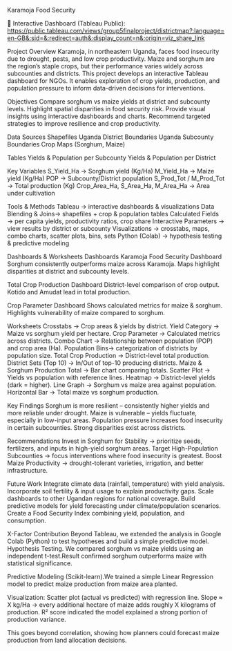 Karamoja Food Security

🔗 Interactive Dashboard (Tableau Public): https://public.tableau.com/views/group5finalproject/districtmap?:language=en-GB&:sid=&:redirect=auth&:display_count=n&:origin=viz_share_link

Project Overview
Karamoja, in northeastern Uganda, faces food insecurity due to drought, pests, and low crop productivity. Maize and sorghum are the region’s staple crops, but their performance varies widely across subcounties and districts. This project develops an interactive Tableau dashboard for NGOs. It enables exploration of crop yields, production, and population pressure to inform data-driven decisions for interventions.

Objectives
Compare sorghum vs maize yields at district and subcounty levels.
Highlight spatial disparities in food security risk.
Provide visual insights using interactive dashboards and charts.
Recommend targeted strategies to improve resilience and crop productivity.

Data Sources
Shapefiles
Uganda District Boundaries
Uganda Subcounty Boundaries
Crop Maps (Sorghum, Maize)

Tables
Yields & Population per Subcounty
Yields & Population per District

Key Variables
S_Yield_Ha → Sorghum yield (Kg/Ha)
M_Yield_Ha → Maize yield (Kg/Ha)
POP → Subcounty/District population
S_Prod_Tot / M_Prod_Tot → Total production (Kg)
Crop_Area_Ha, S_Area_Ha, M_Area_Ha → Area under cultivation

Tools & Methods
Tableau → interactive dashboards & visualizations
Data Blending & Joins→ shapefiles + crop & population tables
Calculated Fields → per capita yields, productivity ratios, crop share
Interactive Parameters → view results by district or subcounty
Visualizations → crosstabs, maps, combo charts, scatter plots, bins, sets
Python (Colab) → hypothesis testing & predictive modeling

Dashboards & Worksheets
Dashboards
Karamoja Food Security Dashboard
Sorghum consistently outperforms maize across Karamoja.
Maps highlight disparities at district and subcounty levels.

Total Crop Production Dashboard
District-level comparison of crop output.
Kotido and Amudat lead in total production.

Crop Parameter Dashboard
Shows calculated metrics for maize & sorghum.
Highlights vulnerability of maize compared to sorghum.

Worksheets
Crosstabs → Crop areas & yields by district.
Yield Category → Maize vs sorghum yield per hectare.
Crop Parameter → Calculated metrics across districts.
Combo Chart → Relationship between population (POP) and crop area (Ha).
Population Bins→ categorization of districts by population size.
Total Crop Production → District-level total production.
District Sets (Top 10) → In/Out of top-10 producing districts.
Maize & Sorghum Production Total → Bar chart comparing totals.
Scatter Plot → Yields vs population with reference lines.
Heatmap → District-level yields (dark = higher).
Line Graph → Sorghum vs maize area against population.
Horizontal Bar → Total maize vs sorghum production.

Key Findings
Sorghum is more resilient – consistently higher yields and more reliable under drought.
Maize is vulnerable – yields fluctuate, especially in low-input areas.
Population pressure increases food insecurity in certain subcounties.
Strong disparities exist across districts.

Recommendations
Invest in Sorghum for Stability → prioritize seeds, fertilizers, and inputs in high-yield sorghum areas.
Target High-Population Subcounties → focus interventions where food insecurity is greatest.
Boost Maize Productivity → drought-tolerant varieties, irrigation, and better infrastructure.

Future Work
Integrate climate data (rainfall, temperature) with yield analysis.
Incorporate soil fertility & input usage to explain productivity gaps.
Scale dashboards to other Ugandan regions for national coverage.
Build predictive models for yield forecasting under climate/population scenarios.
Create a Food Security Index combining yield, population, and consumption.

X-Factor Contribution
Beyond Tableau, we extended the analysis in Google Colab (Python) to test hypotheses and build a simple predictive model.
Hypothesis Testing. We compared sorghum vs maize yields using an independent t-test.Result confirmed sorghum outperforms maize with statistical significance.

Predictive Modeling (Scikit-learn).We trained a simple Linear Regression model to predict maize production from maize area planted.

Visualization: 
Scatter plot (actual vs predicted) with regression line.
Slope ≈ X kg/Ha → every additional hectare of maize adds roughly X kilograms of production.
R² score indicated the model explained a strong portion of production variance.

This goes beyond correlation, showing how planners could forecast maize production from land allocation decisions.
